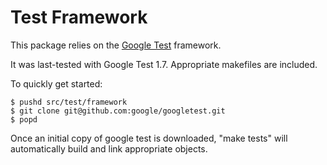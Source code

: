 # Test Framework #
This package relies on the [Google Test](https://github.com/google/googletest/) framework. 

It was last-tested with Google Test 1.7. Appropriate makefiles are included. 

To quickly get started:

```
$ pushd src/test/framework
$ git clone git@github.com:google/googletest.git
$ popd
```

Once an initial copy of google test is downloaded, "make tests" will automatically build and link appropriate objects.
